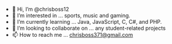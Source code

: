 - 👋 Hi, I’m @chrisboss12
- 👀 I’m interested in ... sports, music and gaming.
- 🌱 I’m currently learning ... Java, JavaScript, C, C#, and PHP.
- 💞️ I’m looking to collaborate on ... any student-related projects
- 📫 How to reach me ... chrisboss371@gmail.com

<!---
chrisboss12/chrisboss12 is a ✨ special ✨ repository because its `README.md` (this file) appears on your GitHub profile.
You can click the Preview link to take a look at your changes.
--->

